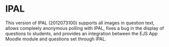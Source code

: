 IPAL
====
This version of IPAL (2012073100) 
supports all images in question text, 
allows compleely anonymous polling with IPAL, 
fixes a bug in the display of questions to students, and 
provides an integration between the EJS App Moodle module and questions set through IPAL. 